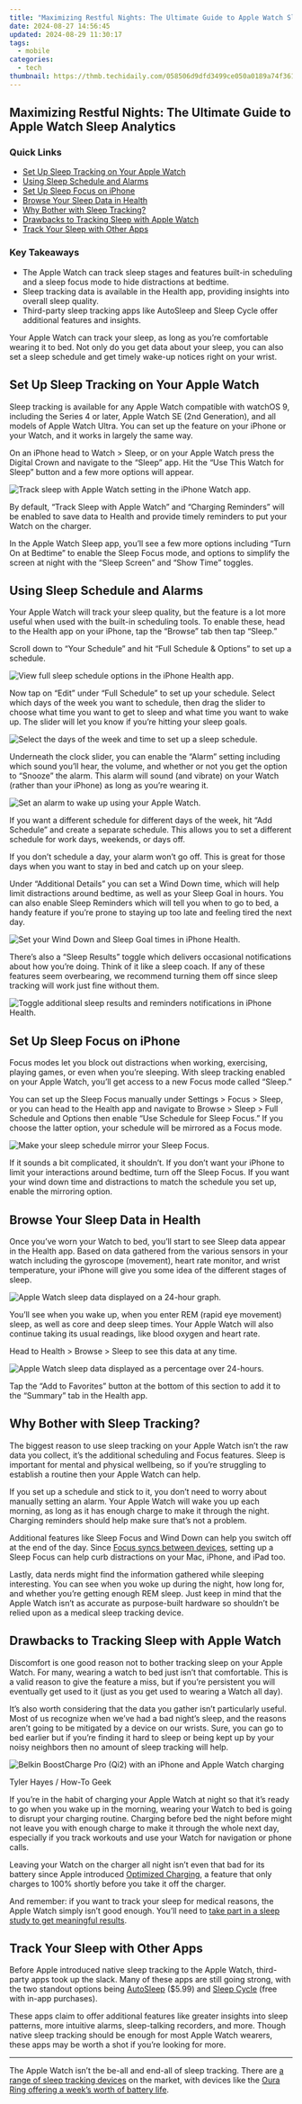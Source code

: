 ```yaml
---
title: "Maximizing Restful Nights: The Ultimate Guide to Apple Watch Sleep Analytics"
date: 2024-08-27 14:56:45
updated: 2024-08-29 11:30:17
tags:
  - mobile
categories:
  - tech
thumbnail: https://thmb.techidaily.com/058506d9dfd3499ce050a0189a74f361c7f5cd9f1ab1cb47d3f2f93a3bce610c.jpg
---
```


## Maximizing Restful Nights: The Ultimate Guide to Apple Watch Sleep Analytics

### Quick Links

* [Set Up Sleep Tracking on Your Apple Watch](https://tech-hub.techidaily.com/ace-your-career-in-ai-discover-the-best-five-specialized-courses-for-prompt-engineering/)
* [Using Sleep Schedule and Alarms](https://instagram-videos.techidaily.com/new-2024-approved-the-art-of-gaining-traction-using-hashtags-in-igtv/)
* [Set Up Sleep Focus on iPhone](https://pokemon-go-android.techidaily.com/pokemon-go-cooldown-chart-on-realme-c67-5g-drfone-by-drfone-virtual-android/)
* [Browse Your Sleep Data in Health](https://screen-mirroring-recording.techidaily.com/updated-obs-full-screen-no-more-problem/)
* [Why Bother with Sleep Tracking?](https://driver-download.techidaily.com/step-by-step-guide-to-downloading-and-installing-the-insignia-usb-to-vga-adapter/)
* [Drawbacks to Tracking Sleep with Apple Watch](https://digital-screen-recording.techidaily.com/updated-setting-up-your-gaming-studio-with-obs/)
* [Track Your Sleep with Other Apps](https://instagram-videos.techidaily.com/the-lowdown-on-the-maximum-video-length-on-instagram/)

### Key Takeaways

* The Apple Watch can track sleep stages and features built-in scheduling and a sleep focus mode to hide distractions at bedtime.
* Sleep tracking data is available in the Health app, providing insights into overall sleep quality.
* Third-party sleep tracking apps like AutoSleep and Sleep Cycle offer additional features and insights.

 Your Apple Watch can track your sleep, as long as you’re comfortable wearing it to bed. Not only do you get data about your sleep, you can also set a sleep schedule and get timely wake-up notices right on your wrist.

##  Set Up Sleep Tracking on Your Apple Watch

 Sleep tracking is available for any Apple Watch compatible with watchOS 9, including the Series 4 or later, Apple Watch SE (2nd Generation), and all models of Apple Watch Ultra. You can set up the feature on your iPhone or your Watch, and it works in largely the same way.

 On an iPhone head to Watch > Sleep, or on your Apple Watch press the Digital Crown and navigate to the “Sleep” app. Hit the “Use This Watch for Sleep” button and a few more options will appear.

![Track sleep with Apple Watch setting in the iPhone Watch app.](https://static1.howtogeekimages.com/wordpress/wp-content/uploads/2024/07/track_sleep_with_watch.png) 

 By default, “Track Sleep with Apple Watch” and “Charging Reminders” will be enabled to save data to Health and provide timely reminders to put your Watch on the charger.

 In the Apple Watch Sleep app, you’ll see a few more options including “Turn On at Bedtime” to enable the Sleep Focus mode, and options to simplify the screen at night with the “Sleep Screen” and “Show Time” toggles.

##  Using Sleep Schedule and Alarms

 Your Apple Watch will track your sleep quality, but the feature is a lot more useful when used with the built-in scheduling tools. To enable these, head to the Health app on your iPhone, tap the “Browse” tab then tap “Sleep.”

 Scroll down to “Your Schedule” and hit “Full Schedule & Options” to set up a schedule.

![View full sleep schedule options in the iPhone Health app.](https://static1.howtogeekimages.com/wordpress/wp-content/uploads/2024/07/sleep_full_schedule.png) 

 Now tap on “Edit” under “Full Schedule” to set up your schedule. Select which days of the week you want to schedule, then drag the slider to choose what time you want to get to sleep and what time you want to wake up. The slider will let you know if you’re hitting your sleep goals.

![Select the days of the week and time to set up a sleep schedule.](https://static1.howtogeekimages.com/wordpress/wp-content/uploads/2024/07/sleep_set_day.png) 

 Underneath the clock slider, you can enable the “Alarm” setting including which sound you’ll hear, the volume, and whether or not you get the option to “Snooze” the alarm. This alarm will sound (and vibrate) on your Watch (rather than your iPhone) as long as you’re wearing it.

![Set an alarm to wake up using your Apple Watch.](https://static1.howtogeekimages.com/wordpress/wp-content/uploads/2024/07/sleep_alarm.png) 

 If you want a different schedule for different days of the week, hit “Add Schedule” and create a separate schedule. This allows you to set a different schedule for work days, weekends, or days off.

 If you don’t schedule a day, your alarm won’t go off. This is great for those days when you want to stay in bed and catch up on your sleep.

 Under “Additional Details” you can set a Wind Down time, which will help limit distractions around bedtime, as well as your Sleep Goal in hours. You can also enable Sleep Reminders which will tell you when to go to bed, a handy feature if you’re prone to staying up too late and feeling tired the next day.

![Set your Wind Down and Sleep Goal times in iPhone Health.](https://static1.howtogeekimages.com/wordpress/wp-content/uploads/2024/07/sleep_additional_details.png) 

 There’s also a “Sleep Results” toggle which delivers occasional notifications about how you’re doing. Think of it like a sleep coach. If any of these features seem overbearing, we recommend turning them off since sleep tracking will work just fine without them.

![Toggle additional sleep results and reminders notifications in iPhone Health.](https://static1.howtogeekimages.com/wordpress/wp-content/uploads/2024/07/image-10.png) 

##  Set Up Sleep Focus on iPhone

 Focus modes let you block out distractions when working, exercising, playing games, or even when you’re sleeping. With sleep tracking enabled on your Apple Watch, you’ll get access to a new Focus mode called “Sleep.”

 You can set up the Sleep Focus manually under Settings > Focus > Sleep, or you can head to the Health app and navigate to Browse > Sleep > Full Schedule and Options then enable “Use Schedule for Sleep Focus.” If you choose the latter option, your schedule will be mirrored as a Focus mode.

![Make your sleep schedule mirror your Sleep Focus.](https://static1.howtogeekimages.com/wordpress/wp-content/uploads/2024/07/image-11.png) 

 If it sounds a bit complicated, it shouldn’t. If you don’t want your iPhone to limit your interactions around bedtime, turn off the Sleep Focus. If you want your wind down time and distractions to match the schedule you set up, enable the mirroring option.

##  Browse Your Sleep Data in Health

 Once you’ve worn your Watch to bed, you’ll start to see Sleep data appear in the Health app. Based on data gathered from the various sensors in your watch including the gyroscope (movement), heart rate monitor, and wrist temperature, your iPhone will give you some idea of the different stages of sleep.

![Apple Watch sleep data displayed on a 24-hour graph.](https://static1.howtogeekimages.com/wordpress/wp-content/uploads/2024/07/sleep_graph.jpeg) 

 You’ll see when you wake up, when you enter REM (rapid eye movement) sleep, as well as core and deep sleep times. Your Apple Watch will also continue taking its usual readings, like blood oxygen and heart rate.

 Head to Health > Browse > Sleep to see this data at any time.

![Apple Watch sleep data displayed as a percentage over 24-hours.](https://static1.howtogeekimages.com/wordpress/wp-content/uploads/2024/07/sleep_percent.jpeg) 

 Tap the “Add to Favorites” button at the bottom of this section to add it to the “Summary” tab in the Health app.

##  Why Bother with Sleep Tracking?

 The biggest reason to use sleep tracking on your Apple Watch isn’t the raw data you collect, it’s the additional scheduling and Focus features. Sleep is important for mental and physical wellbeing, so if you’re struggling to establish a routine then your Apple Watch can help.

 If you set up a schedule and stick to it, you don’t need to worry about manually setting an alarm. Your Apple Watch will wake you up each morning, as long as it has enough charge to make it through the night. Charging reminders should help make sure that’s not a problem.

 Additional features like Sleep Focus and Wind Down can help you switch off at the end of the day. Since [Focus syncs between devices](https://android-frp.techidaily.com/a-step-by-step-guide-on-using-adb-and-fastboot-to-remove-frp-lock-from-your-motorola-moto-g34-5g-by-drfone-android/), setting up a Sleep Focus can help curb distractions on your Mac, iPhone, and iPad too.

 Lastly, data nerds might find the information gathered while sleeping interesting. You can see when you woke up during the night, how long for, and whether you’re getting enough REM sleep. Just keep in mind that the Apple Watch isn’t as accurate as purpose-built hardware so shouldn’t be relied upon as a medical sleep tracking device.

##  Drawbacks to Tracking Sleep with Apple Watch

 Discomfort is one good reason not to bother tracking sleep on your Apple Watch. For many, wearing a watch to bed just isn’t that comfortable. This is a valid reason to give the feature a miss, but if you’re persistent you will eventually get used to it (just as you get used to wearing a Watch all day).

 It’s also worth considering that the data you gather isn’t particularly useful. Most of us recognize when we’ve had a bad night’s sleep, and the reasons aren’t going to be mitigated by a device on our wrists. Sure, you can go to bed earlier but if you’re finding it hard to sleep or being kept up by your noisy neighbors then no amount of sleep tracking will help.

![Belkin BoostCharge Pro (Qi2) with an iPhone and Apple Watch charging](https://static1.howtogeekimages.com/wordpress/wp-content/uploads/wm/2024/03/belkin-boostcharge-pro-qi2-with-an-iphone-and-apple-watch-charging.JPG) 

Tyler Hayes / How-To Geek

 If you’re in the habit of charging your Apple Watch at night so that it’s ready to go when you wake up in the morning, wearing your Watch to bed is going to disrupt your charging routine. Charging before bed the night before might not leave you with enough charge to make it through the whole next day, especially if you track workouts and use your Watch for navigation or phone calls.

 Leaving your Watch on the charger all night isn’t even that bad for its battery since Apple introduced [Optimized Charging](https://win-forum.techidaily.com/connecting-worldwide-through-social-platforms-like-facebook-twitter-instagram-and-youtube/), a feature that only charges to 100% shortly before you take it off the charger.

 And remember: if you want to track your sleep for medical reasons, the Apple Watch simply isn’t good enough. You’ll need to [take part in a sleep study to get meaningful results](https://tech-revival.techidaily.com/top-strategies-for-human-authors-surpassing-ai-composition/).

##  Track Your Sleep with Other Apps

 Before Apple introduced native sleep tracking to the Apple Watch, third-party apps took up the slack. Many of these apps are still going strong, with the two standout options being [AutoSleep](https://apps.apple.com/us/app/autosleep-track-sleep-on-watch/id1164801111) ($5.99) and [Sleep Cycle](https://apps.apple.com/us/app/sleep-cycle-tracker-sounds/id320606217) (free with in-app purchases).

 These apps claim to offer additional features like greater insights into sleep patterns, more intuitive alarms, sleep-talking recorders, and more. Though native sleep tracking should be enough for most Apple Watch wearers, these apps may be worth a shot if you’re looking for more.

---

 The Apple Watch isn’t the be-all and end-all of sleep tracking. There are [a range of sleep tracking devices](https://remote-screen-capture.techidaily.com/new-in-2024-streamlined-strategies-for-gaming-screen-recording/) on the market, with devices like the [Oura Ring offering a week’s worth of battery life](https://blog-min.techidaily.com/how-to-rescue-lost-videos-from-f5-5g-by-fonelab-android-recover-video/).

<ins class="adsbygoogle"
     style="display:block"
     data-ad-format="autorelaxed"
     data-ad-client="ca-pub-7571918770474297"
     data-ad-slot="1223367746"></ins>



<ins class="adsbygoogle"
     style="display:block"
     data-ad-client="ca-pub-7571918770474297"
     data-ad-slot="8358498916"
     data-ad-format="auto"
     data-full-width-responsive="true"></ins>

